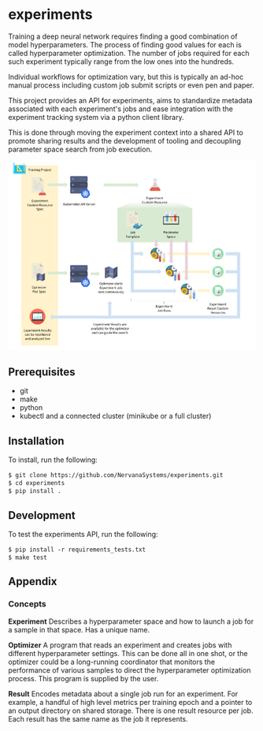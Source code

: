 # experiments

Training a deep neural network requires finding a good combination of model hyperparameters. The process of finding good values for each is called hyperparameter optimization. The number of jobs required for each such experiment typically range from the low ones into the hundreds.

Individual workflows for optimization vary, but this is typically an ad-hoc manual process including custom job submit scripts or even pen and paper.

This project provides an API for experiments, aims to standardize metadata associated with each experiment's jobs and ease integration with the experiment tracking system via a python client library.

This is done through moving the experiment context into a shared API to promote sharing results and the development of tooling and decoupling parameter space search from job execution.

[![overview figure](docs/images/overview.png)](https://docs.google.com/drawings/d/1CGDVt9finf_QC_H6lAIW9StmYiNOCLoemAmpNRN47tg/edit)

## Prerequisites

 - git
 - make
 - python
 - kubectl and a connected cluster (minikube or a full cluster)

## Installation

To install, run the following:
```
$ git clone https://github.com/NervanaSystems/experiments.git
$ cd experiments
$ pip install .
```

## Development

To test the experiments API, run the following:
```
$ pip install -r requirements_tests.txt
$ make test
``` 

## Appendix

### Concepts

**Experiment** Describes a hyperparameter space and how to launch a job for a sample in that space. Has a unique name.

**Optimizer** A program that reads an experiment and creates jobs with different hyperparameter settings. This can be done all in one shot, or the optimizer could be a long-running coordinator that monitors the performance of various samples to direct the hyperparameter optimization process. This program is supplied by the user.

**Result** Encodes metadata about a single job run for an experiment. For example, a handful of high level metrics per training epoch and a pointer to an output directory on shared storage. There is one result resource per job. Each result has the same name as the job it represents.
